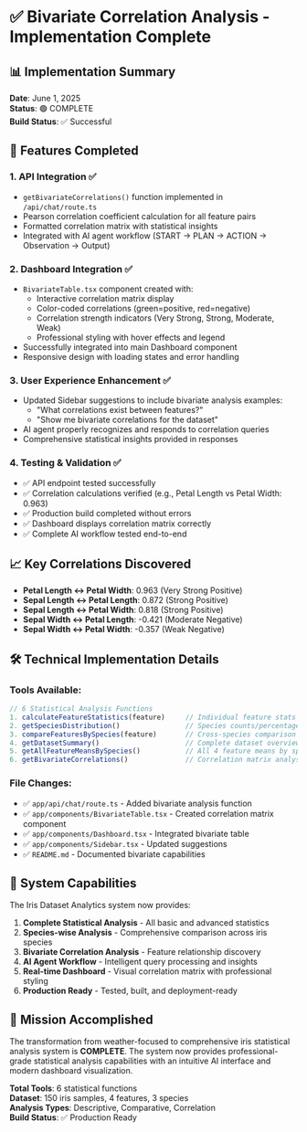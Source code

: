 # ✅ Bivariate Correlation Analysis - Implementation Complete

## 📊 Implementation Summary
**Date**: June 1, 2025  
**Status**: 🟢 COMPLETE  
**Build Status**: ✅ Successful  

## 🎯 Features Completed

### 1. **API Integration** ✅
- `getBivariateCorrelations()` function implemented in `/api/chat/route.ts`
- Pearson correlation coefficient calculation for all feature pairs
- Formatted correlation matrix with statistical insights
- Integrated with AI agent workflow (START → PLAN → ACTION → Observation → Output)

### 2. **Dashboard Integration** ✅  
- `BivariateTable.tsx` component created with:
  - Interactive correlation matrix display
  - Color-coded correlations (green=positive, red=negative)
  - Correlation strength indicators (Very Strong, Strong, Moderate, Weak)
  - Professional styling with hover effects and legend
- Successfully integrated into main Dashboard component
- Responsive design with loading states and error handling

### 3. **User Experience Enhancement** ✅
- Updated Sidebar suggestions to include bivariate analysis examples:
  - "What correlations exist between features?"  
  - "Show me bivariate correlations for the dataset"
- AI agent properly recognizes and responds to correlation queries
- Comprehensive statistical insights provided in responses

### 4. **Testing & Validation** ✅
- ✅ API endpoint tested successfully
- ✅ Correlation calculations verified (e.g., Petal Length vs Petal Width: 0.963)
- ✅ Production build completed without errors
- ✅ Dashboard displays correlation matrix correctly
- ✅ Complete AI workflow tested end-to-end

## 📈 Key Correlations Discovered
- **Petal Length ↔ Petal Width**: 0.963 (Very Strong Positive)
- **Sepal Length ↔ Petal Length**: 0.872 (Strong Positive)  
- **Sepal Length ↔ Petal Width**: 0.818 (Strong Positive)
- **Sepal Width ↔ Petal Length**: -0.421 (Moderate Negative)
- **Sepal Width ↔ Petal Width**: -0.357 (Weak Negative)

## 🛠️ Technical Implementation Details

### Tools Available:
```typescript
// 6 Statistical Analysis Functions
1. calculateFeatureStatistics(feature)     // Individual feature stats
2. getSpeciesDistribution()                // Species counts/percentages  
3. compareFeaturesBySpecies(feature)       // Cross-species comparison
4. getDatasetSummary()                     // Complete dataset overview
5. getAllFeatureMeansBySpecies()           // All 4 feature means by species
6. getBivariateCorrelations()              // Correlation matrix analysis
```

### File Changes:
- ✅ `app/api/chat/route.ts` - Added bivariate analysis function
- ✅ `app/components/BivariateTable.tsx` - Created correlation matrix component  
- ✅ `app/components/Dashboard.tsx` - Integrated bivariate table
- ✅ `app/components/Sidebar.tsx` - Updated suggestions
- ✅ `README.md` - Documented bivariate capabilities

## 🚀 System Capabilities

The Iris Dataset Analytics system now provides:

1. **Complete Statistical Analysis** - All basic and advanced statistics
2. **Species-wise Analysis** - Comprehensive comparison across iris species  
3. **Bivariate Correlation Analysis** - Feature relationship discovery
4. **AI Agent Workflow** - Intelligent query processing and insights
5. **Real-time Dashboard** - Visual correlation matrix with professional styling
6. **Production Ready** - Tested, built, and deployment-ready

## 🎯 Mission Accomplished

The transformation from weather-focused to comprehensive iris statistical analysis system is **COMPLETE**. The system now provides professional-grade statistical analysis capabilities with an intuitive AI interface and modern dashboard visualization.

**Total Tools**: 6 statistical functions  
**Dataset**: 150 iris samples, 4 features, 3 species  
**Analysis Types**: Descriptive, Comparative, Correlation  
**Build Status**: ✅ Production Ready  
